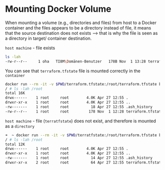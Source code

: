 # Mounting Docker Volume

When mounting a volume (e.g., directories and files) from host to a Docker container and the files appears to be a directory instead of file, it means that the source destination does not exists --> that is why the file is seen as a directory in target/ container destination.

`host machine` - file exists

```bash
ls -lah
-rw-r--r--     1 oha   TI8M\Domänen-Benutzer   178B Nov  1 13:28 terraform.tfstate
```

You can see that `terraform.tfstate` file is mounted correctly in the `container`

```bash
docker run --rm -it -v $PWD/terraform.tfstate:/root/terraform.tfstate bash /bin/sh
/ # ls -lah /root
total 16K
drwx------    1 root     root        4.0K Apr 27 12:55 .
drwxr-xr-x    1 root     root        4.0K Apr 27 12:55 ..
-rw-------    1 root     root          18 Apr 27 12:55 .ash_history
-rw-r--r--    1 root     root         178 Nov  1 12:28 terraform.tfstate
```

`host machine` - file (`terratfstate`) does not exist, and therefore is mounted as a `directory`

```bash
➜  ~ docker run --rm -it -v $PWD/terratfstate:/root/terraform.tfstate bash /bin/sh
/ # ls -lah /root
total 12K
drwx------    1 root     root        4.0K Apr 27 12:55 .
drwxr-xr-x    1 root     root        4.0K Apr 27 12:55 ..
-rw-------    1 root     root          14 Apr 27 12:55 .ash_history
drwxr-xr-x    2 root     root          64 Apr 27 12:55 terraform.tfstate
```